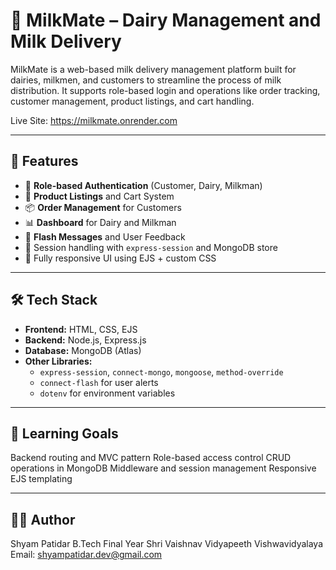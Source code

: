 # 🥛 MilkMate – Dairy Management and Milk Delivery

MilkMate is a web-based milk delivery management platform built for dairies, milkmen, and customers to streamline the process of milk distribution. It supports role-based login and operations like order tracking, customer management, product listings, and cart handling.

Live Site: https://milkmate.onrender.com

---

## 🚀 Features

- 🔐 **Role-based Authentication** (Customer, Dairy, Milkman)
- 🧾 **Product Listings** and Cart System
- 📦 **Order Management** for Customers
- 📊 **Dashboard** for Dairy and Milkman
- 🔁 **Flash Messages** and User Feedback
- 🧠 Session handling with `express-session` and MongoDB store
- 📱 Fully responsive UI using EJS + custom CSS

---

## 🛠️ Tech Stack

- **Frontend:** HTML, CSS, EJS
- **Backend:** Node.js, Express.js
- **Database:** MongoDB (Atlas)
- **Other Libraries:** 
  - `express-session`, `connect-mongo`, `mongoose`, `method-override`
  - `connect-flash` for user alerts
  - `dotenv` for environment variables

---

## 🧠 Learning Goals

Backend routing and MVC pattern
Role-based access control
CRUD operations in MongoDB
Middleware and session management
Responsive EJS templating

---

## 🙋‍♂️ Author
Shyam Patidar
B.Tech Final Year
Shri Vaishnav Vidyapeeth Vishwavidyalaya
Email: shyampatidar.dev@gmail.com

